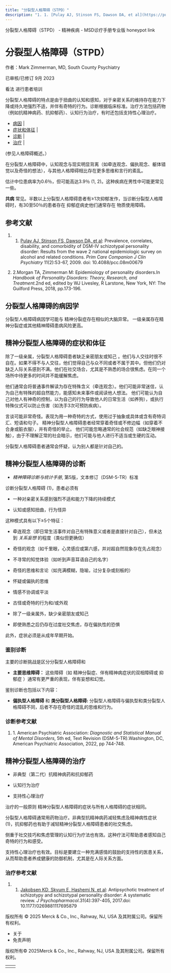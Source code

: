 ```yaml
---
title: "分裂型人格障碍（STPD）"
description: "1. 1. [Pulay AJ, Stinson FS, Dawson DA, et al](https://pubmed.ncbi.nlm.nih.gov/19617934/): Prevalence, correlates, disability, and comorbidity of DSM-IV schizotypal personality disorder: Results from the wave 2 national epidemiologic survey on alcohol and related conditions. _Prim Care Companion J Clin Psychiatry_ 11(2):53-67, 2009. doi: 10.4088/pcc.08m00679"
---
```


﻿分裂型人格障碍（STPD） - 精神疾病 - MSD诊疗手册专业版 honeypot link

# 分裂型人格障碍（STPD）

作者：Mark Zimmerman, MD, South County Psychiatry

已审核/已修订 9月 2023

看法 进行患者培训

分裂型人格障碍的特点是由于扭曲的认知和感知，对于亲密关系的维持存在能力下降或持久地强烈不适，并伴有奇特的行为。诊断根据临床标准。治疗方法包括药物（例如抗精神病药、抗抑郁药）、认知行为治疗，有时还包括支持性心理治疗。

- [病因](#病因_v25246622_zh) \|
- [症状和体征](#症状和体征_v25246626_zh) \|
- [诊断](#诊断_v25246632_zh) \|
- [治疗](#治疗_v25246666_zh) \|

(参见人格障碍概述。）

在分裂型人格障碍中，认知观念与现实明显背离（如牵连观念、偏执观念、躯体错觉以及奇怪的想法），与其他人格障碍相比存在更多思维和言行的紊乱。

估计中位患病率为0.6％，但可能高达3.9％ (1, 2)。这种疾病在男性中可能更常见一些。

**共病** 常见。半数以上分裂型人格障碍患者有≥1次抑郁发作，当诊断分裂型人格障碍时，有30至50％的患者存在 抑郁症病史他们通常存在 物质使用障碍。

## 参考文献

1. 1. [Pulay AJ, Stinson FS, Dawson DA, et al](https://pubmed.ncbi.nlm.nih.gov/19617934/): Prevalence, correlates, disability, and comorbidity of DSM-IV schizotypal personality disorder: Results from the wave 2 national epidemiologic survey on alcohol and related conditions. _Prim Care Companion J Clin Psychiatry_ 11(2):53-67, 2009. doi: 10.4088/pcc.08m00679

2. 2.Morgan TA, Zimmerman M: Epidemiology of personality disorders.In _Handbook of Personality Disorders: Theory, Research, and Treatment_.2nd ed, edited by WJ Livesley, R Larstone, New York, NY: The Guilford Press, 2018, pp.173-196.


## 分裂型人格障碍的病因学

分裂型人格障碍病因学可能与 精神分裂症存在相似的大脑异常。 一级亲属存在精神分裂症或其他精神障碍患病风险更高。

## 精神分裂型人格障碍的症状和体征

除了一级亲属，分裂型人格障碍患者缺乏亲密朋友或知己 。他们与人交往时很不自在。如果不得不与人交往，他们觉得自己与众不同或者不属于其中。但他们仍对缺乏人际关系感到不满。他们在社交场合，尤其是不熟悉的场合很焦虑。在同一个场所中待更多的时间并不能缓解焦虑。

他们通常会将普通事件解读为存在特殊含义（牵连观念）。他们可能非常迷信，认为自己有特殊的超自然能力，能感知未来事件或阅读他人想法。 他们可能认为自己对他人有神奇的控制，以为自己的行为导致他人的日常生活（如养狗），或执行特殊仪式可以防止伤害（如洗手3次可预防疾病）。

言谈可能非常奇怪。表现为用一种奇特的方式，使用过于抽象或具体或含有奇特词汇、短语和句子。 精神分裂型人格障碍患者经常穿着奇怪或不修边幅（如穿着不合身或脏衣服），并有奇怪的举止。 他们可能忽略通常的社会规范（如缺乏眼神接触），由于不理解正常的社会暗示，他们可能与他人进行不适当或生硬的互动。

分裂型人格障碍患者通常会怀疑，认为别人都是针对自己的。

## 精神分裂型人格障碍的诊断

- _精神障碍诊断与统计手册_, 第5版，文本修订（DSM-5-TR）标准


诊断分裂型人格障碍 (1)，患者必须有

- 一种对亲密关系感到强烈不适和能力下降的持续模式

- 认知或感知扭曲，行为怪异


这种模式具有以下≥5个特征：

- 牵连观念（即日常生活事件对自己有特殊意义或者是直接针对自己），但未达到 _关系妄想_ 的程度（类似但更确信）

- 奇怪的观念（如千里眼，心灵感应或第六感，并对超自然现象存在先占观念）

- 不寻常的知觉体验（如听到声音耳语自己的名字）

- 奇怪的思维和言论（如充满模糊，隐喻，过分复杂或刻板的）

- 怀疑或偏执的思维

- 情感不协调或平淡

- 古怪或奇特的行为和/或外观

- 除了一级亲属外，缺少亲密朋友或知己

- 即使熟悉之后仍存在过度社交焦虑，存在偏执性的恐惧


此外，症状必须是从成年早期开始。

### 鉴别诊断

主要的诊断挑战是区分分裂型人格障碍和

- **主要思维障碍：** 这些障碍（如 精神分裂症、伴有精神病症状的双相障碍或 抑郁症 ）通常有更严重的表现，伴有妄想和幻觉。


鉴别诊断也包括以下内容：

- **偏执型人格障碍** 和 **类分裂型人格障碍:** 分裂型人格障碍与偏执型和类分裂型人格障碍不同，后者不存在奇怪的混乱的思维和行为。


### 诊断参考文献

1. 1. American Psychiatric Association: _Diagnostic and Statistical Manual of Mental Disorders_, 5th ed, Text Revision (DSM-5-TR).Washington, DC, American Psychiatric Association, 2022, pp 744-748.


## 精神分裂型人格障碍的治疗

- 非典型（第二代）抗精神病药和抗抑郁药

- 认知行为治疗

- 支持性心理治疗


治疗的一般原则 精神分裂型人格障碍的症状与所有人格障碍的症状相同。

分裂型人格障碍通常用药物治疗。非典型抗精神病药减轻焦虑及精神病性症状 (1)，抗抑郁药也有助于减轻精神分裂型人格障碍患者的社交焦虑。

侧重于社交技巧和焦虑管理的认知行为疗法也有效。这种疗法可帮助患者感知自己奇特的行为和感受。

支持性心理治疗也有效。目标是要建立一种充满感情的鼓励的支持性的医患关系，从而帮助患者养成健康的防御机制，尤其是在人际关系方面。

### 治疗参考文献

1. 1. [Jakobsen KD, Skyum E, Hashemi N, et al](https://pubmed.ncbi.nlm.nih.gov/28347257/): Antipsychotic treatment of schizotypy and schizotypal personality disorder: A systematic review. _J Psychopharmacol_.31(4):397-405, 2017.doi: 10.1177/0269881117695879




版权所有 © 2025
Merck & Co., Inc., Rahway, NJ, USA 及其附属公司。保留所有权利。

- 关于
- 免责声明

版权所有© 2025Merck & Co., Inc., Rahway, NJ, USA 及其附属公司。保留所有权利。

|     |     |
| --- | --- |
|  |  |